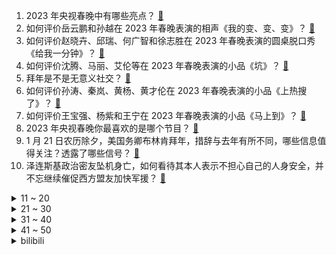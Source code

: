 1. 2023 年央视春晚中有哪些亮点？ [:link:](https://www.zhihu.com/question/579922250)
2. 如何评价岳云鹏和孙越在 2023 年春晚表演的相声《我的变、变、变》？ [:link:](https://www.zhihu.com/question/579923368)
3. 如何评价赵晓卉、邱瑞、何广智和徐志胜在 2023 年春晚表演的圆桌脱口秀《给我一分钟》？ [:link:](https://www.zhihu.com/question/579926026)
4. 如何评价沈腾、马丽、艾伦等在 2023 年春晚表演的小品《坑》？ [:link:](https://www.zhihu.com/question/579929925)
5. 拜年是不是无意义社交？ [:link:](https://www.zhihu.com/question/579242642)
6. 如何评价孙涛、秦岚、黄杨、黄才伦在 2023 年春晚表演的小品《上热搜了》？ [:link:](https://www.zhihu.com/question/579923015)
7. 如何评价王宝强、杨紫和王宁在 2023 年春晚表演的小品《马上到》？ [:link:](https://www.zhihu.com/question/579927529)
8. 2023 年央视春晚你最喜欢的是哪个节目？ [:link:](https://www.zhihu.com/question/579922313)
9. 1 月 21 日农历除夕，美国务卿布林肯拜年，措辞与去年有所不同，哪些信息值得关注？透露了哪些信号？ [:link:](https://www.zhihu.com/question/579844402)
10. 泽连斯基政治密友坠机身亡，如何看待其本人表示不担心自己的人身安全，并不忘继续催促西方盟友加快军援？ [:link:](https://www.zhihu.com/question/579521279)
<details>
<summary>11 ~ 20</summary>

11. 如何评价于震、孙茜、白宇帆等在 2023 年春晚表演的小品《初见照相馆》？ [:link:](https://www.zhihu.com/question/579924574)
12. 如果是刘备带领十万人攻打合肥，会被张辽打成刘十万吗？ [:link:](https://www.zhihu.com/question/578271943)
13. 为什么我的老师不愿意去相信《陈情表》中李密是真的想要侍奉祖母？ [:link:](https://www.zhihu.com/question/512507266)
14. 如何评价金靖、周铁男、闫佩伦在 2023 年春晚表演的小品《对视 50 秒》？ [:link:](https://www.zhihu.com/question/579936303)
15. 阿兹夫定片、清肺排毒颗粒将正式纳入医保目录，阿兹夫定以 11.58 元谈判成功，将带来哪些影响？ [:link:](https://www.zhihu.com/question/579396704)
16. 如何评价黄绮珊和希林娜依·高在 2023 年春晚演唱的歌曲《是妈妈是女儿》？ [:link:](https://www.zhihu.com/question/579930973)
17. 如何评价2023年春晚许嵩演唱的新歌《合拍》？ [:link:](https://www.zhihu.com/question/579937038)
18. 《狂飙》里的唐小龙曾那么欺负高启强，高启强有了本事之后怎么不报复他？ [:link:](https://www.zhihu.com/question/579036542)
19. 如何评价大张伟和张若昀在 2023 年春晚演唱的歌曲《开饭！开 FUN！》？ [:link:](https://www.zhihu.com/question/579922981)
20. 有哪些叫「兔」但不是兔的生物？ [:link:](https://www.zhihu.com/question/579333091)
</details>
<details>
<summary>21 ~ 30</summary>

21. 和领导去应酬时悄悄把自己领导杯子里的白酒换成水，这种做法是对的吗？ [:link:](https://www.zhihu.com/question/555761462)
22. 中国为什么很难接受火鸡肉？ [:link:](https://www.zhihu.com/question/20638014)
23. 22-23 赛季英超利物浦 0:0 切尔西，如何评价这场比赛？ [:link:](https://www.zhihu.com/question/579925954)
24. 2023 LPL 春季赛 Karsa 连获 MVP，WBG 2:1 击败 TES，如何评价这场比赛？ [:link:](https://www.zhihu.com/question/579460227)
25. 你和陌生人有过哪些有趣的互动？ [:link:](https://www.zhihu.com/question/579232747)
26. 面对多国的呼吁，德国防长称「尚未决定是否对乌提供或批准他国对乌提供豹 2 坦克」，释放了哪些信息？ [:link:](https://www.zhihu.com/question/579869802)
27. 如何评价周深在 2023 年春晚演唱的歌曲《花开忘忧》？ [:link:](https://www.zhihu.com/question/579928891)
28. 电视剧《狂飙》第 17  集拍得怎么样？有哪些值得关注的剧情点？ [:link:](https://www.zhihu.com/question/579921629)
29. 快过年了，你们过年要花多少钱? [:link:](https://www.zhihu.com/question/570268186)
30. 如何评价 2023 年春晚赵丽颖演唱、唐诗逸等表演的创意节目《满庭芳·国色》？ [:link:](https://www.zhihu.com/question/579928470)
</details>
<details>
<summary>31 ~ 40</summary>

31. 怎么看待美狄亚为了报复不忠的丈夫，而亲手杀死了自己的儿子？ [:link:](https://www.zhihu.com/question/22346763)
32. 如何评价小柯、沙溢、秦海璐等在 2023 年春晚演唱的歌曲《马上就会好的》？ [:link:](https://www.zhihu.com/question/579933114)
33. 《原神》3.4版本「磬弦奏华夜」现已开启，你的体验如何？ [:link:](https://www.zhihu.com/question/579339253)
34. 如何评价剧版《三体》第七集？ [:link:](https://www.zhihu.com/question/579199288)
35. 春节期间社区医院、农村诊所的医疗保障情况如何？ [:link:](https://www.zhihu.com/question/579403276)
36. 陕西有什么比较好的大学？ [:link:](https://www.zhihu.com/question/385498167)
37. 如何评价苹果 1 月 18 日发布的 2023 HomePod？它与第一代有什么区别？ [:link:](https://www.zhihu.com/question/579476708)
38. 《原神》3.4新地图千壑沙地现已开放，你的探索体验如何? [:link:](https://www.zhihu.com/question/579328162)
39. 三体人是如何让宇宙闪烁的？ [:link:](https://www.zhihu.com/question/579272329)
40. 接近动视暴雪人士称「网易『逆水寒』涉嫌抄袭暴雪 IP」，哪些信息值得关注？ [:link:](https://www.zhihu.com/question/579466210)
</details>
<details>
<summary>41 ~ 50</summary>

41. 北京生理科学会专家樊晓寒称「许多『长新冠』患者是自主神经系统受损」，啥是长新冠？遇到这种情况该怎么办？ [:link:](https://www.zhihu.com/question/579370919)
42. 有哪些看起来很萌，实际却很凶猛的动物呢？ [:link:](https://www.zhihu.com/question/31058230)
43. 现在黄金首饰哪个牌子比较好？ [:link:](https://www.zhihu.com/question/28160907)
44. 湖北黄冈回应「法拉第未来中国总部将落户」，称「正接洽合作事宜」，哪些信息值得关注？贾跃亭会回国吗？ [:link:](https://www.zhihu.com/question/579235270)
45. 中纪委评春晚小品《坑》，不能让「躺平式干部」再坑人了，如何评价这个小品？有哪些寓意？ [:link:](https://www.zhihu.com/question/579946464)
46. 31省份 2022 年 GDP 出炉，16地跑赢「全国线」，福建、江西增速并列第一，哪些信息值得关注？ [:link:](https://www.zhihu.com/question/579909943)
47. 荷兰外贸大臣称「不会轻易同意美国提出的对华出口新限制」，如何解读？荷兰能否说到做到？ [:link:](https://www.zhihu.com/question/579210845)
48. 中国内地大一学生，2023年春节期间，将1000元用于游戏内氪金。父母工薪、家庭小康，我的行为合适吗？ [:link:](https://www.zhihu.com/question/579046232)
49. 2022 年 HDD 机械硬盘出货量几乎减半，这能说明什么？ [:link:](https://www.zhihu.com/question/579326297)
50. 为什么三体‘第二舰队’，在得知广播发出后，不对人类进行报复打击？ [:link:](https://www.zhihu.com/question/567871406)
</details><details>
<summary>bilibili</summary>

1. 2023我的世界拜年纪 [:link:](//www.bilibili.com/video/BV1a24y167fo)
2. 《原神》2023新春短片-「鱼灯」 [:link:](//www.bilibili.com/video/BV1Qd4y1V7he)
3. 🏮你被骗了，但是中国风🏮 [:link:](//www.bilibili.com/video/BV1SD4y1J7uY)
4. 2023年「原神新春会」 [:link:](//www.bilibili.com/video/BV1mT41117vu)
5. 《桌子有后坐 打枪更快乐2》 [:link:](//www.bilibili.com/video/BV1LY4y1Z7T5)
6. 【原神新春会】我不曾忘记 | 致旅行中的你 [:link:](//www.bilibili.com/video/BV1P24y1a7Lt)
7. 我爆炸啦！！！ [:link:](//www.bilibili.com/video/BV1YG4y1w7XQ)
8. 【warma】我阻止了地球末日！ [:link:](//www.bilibili.com/video/BV1ZY4y1f79x)
9. 女生都这么“奇怪”的吗？？... [:link:](//www.bilibili.com/video/BV1mY4y1Z7eH)
10. 自己能做到的事尽量不去麻烦别人 [:link:](//www.bilibili.com/video/BV1qG4y1w7my)
<details>
<summary>11 ~ 20</summary>

11. 《第一届炉石年夜饭》 [:link:](//www.bilibili.com/video/BV1MY4y1f7TZ)
12. 2023原神新春会「添箸迎春」 [:link:](//www.bilibili.com/video/BV1fM41147sV)
13. 恭喜发财，但只恭喜自己 [:link:](//www.bilibili.com/video/BV1ox4y1u7Wu)
14. 点了一个外卖员，回老家做年夜饭。 [:link:](//www.bilibili.com/video/BV1tG4y1F7S4)
15. 沉浸式吃席，坐小孩儿桌。 [:link:](//www.bilibili.com/video/BV1Rx4y1u7Rh)
16. 我去！初音未来！【TD25定格动画】こっち向いて Baby [:link:](//www.bilibili.com/video/BV1V84y187ni)
17. 【原神新春会】踏江行 [:link:](//www.bilibili.com/video/BV1TG4y1X7y4)
18. 《交 朋 友》 [:link:](//www.bilibili.com/video/BV1wG4y1F7iw)
19. 连这些也不是全国统一的？ [:link:](//www.bilibili.com/video/BV1Ld4y157K8)
20. 真是失礼啊，我们可是纯爱 [:link:](//www.bilibili.com/video/BV1fM411b7xL)
</details>
<details>
<summary>21 ~ 30</summary>

21. 春晚小品，再也低不下头了 [:link:](//www.bilibili.com/video/BV14v4y1C7uz)
22. 200多年前的宫廷炸鸡！这做法你想都不敢想！！ [:link:](//www.bilibili.com/video/BV1i24y1h7tU)
23. 【友尽局】玩的挺好，下次别玩了啊 [:link:](//www.bilibili.com/video/BV1eT411Z7ke)
24. 【原神新春会】尘沙 [:link:](//www.bilibili.com/video/BV1AG4y1F7pC)
25. 2023崩坏3新春会「最佳祝愿·BestWishes」 [:link:](//www.bilibili.com/video/BV1d84y1b7Kp)
26. 我好像真的养了只锦鲤猫诶！ [:link:](//www.bilibili.com/video/BV1rG4y1C7eR)
27. 全网最大倒狗？玉麒麟真的热爱CNCS吗？ [:link:](//www.bilibili.com/video/BV1PY411X7VA)
28. 感谢这位粉丝把我当成家的港湾 [:link:](//www.bilibili.com/video/BV1mY4y1Z7rQ)
29. 就挺突然的…… [:link:](//www.bilibili.com/video/BV11v4y1C7N7)
30. 紫貂（国家一级保护动物） [:link:](//www.bilibili.com/video/BV1X84y1b7ms)
</details>
<details>
<summary>31 ~ 40</summary>

31. 【时代少年团】《光环中的少年——“新时”》 [:link:](//www.bilibili.com/video/BV16Y411X7rd)
32. 拜年纪内容剧透？！2233的新年茶话会！ [:link:](//www.bilibili.com/video/BV1eP4y1k7xF)
33. 【罗翔】张三强迫李四听罗老师唱歌，是否违法？读评论#18 [:link:](//www.bilibili.com/video/BV1S3411d7it)
34. 【原神】四国 《最炫民族风》 [:link:](//www.bilibili.com/video/BV1ED4y1p7Fx)
35. 【原神】  不  像  演  的 [:link:](//www.bilibili.com/video/BV1yK411r7fH)
36. 从桂林出发骑行几千公里终于到达拉萨中途遇到坎坷都走过来了 [:link:](//www.bilibili.com/video/BV19P4y1675r)
37. 虽然我经常开车，但我认为该办的事情是一定要办的！人糙了点，各位多担待… [:link:](//www.bilibili.com/video/BV1ND4y1n7C8)
38. 当我假扮妹子，混进了路人局…… [:link:](//www.bilibili.com/video/BV1vy4y1R7RF)
39. 家人们我出息了 [:link:](//www.bilibili.com/video/BV1184y1b7Qg)
40. 听说，你叫艾尔海森？ [:link:](//www.bilibili.com/video/BV1BK411k7ZQ)
</details>
<details>
<summary>41 ~ 50</summary>

41. 挑战去海底捞让服务员吃 我当服务员 [:link:](//www.bilibili.com/video/BV1iR4y1a7tN)
42. 年仅六岁便在战场屡获奇功，二战史上年龄最小的士兵，高分催泪 [:link:](//www.bilibili.com/video/BV1Sy4y1R7dN)
43. 【逗鱼时刻】逗鱼时刻2022 TOP50 [:link:](//www.bilibili.com/video/BV1XK411r7SC)
44. 建 议 上 春 晚 ！ [:link:](//www.bilibili.com/video/BV1GD4y1p78U)
45. 疯狂社死！女友家过年！和岳父睡一起对对子... [:link:](//www.bilibili.com/video/BV1vP4y1r7qb)
46. 我 以 为 只 是 吃 饭 [:link:](//www.bilibili.com/video/BV1jR4y1a77W)
47. 【原神】3.4千壑沙地宝箱+草神瞳+圣章石全收集（成就数290） [:link:](//www.bilibili.com/video/BV1rx4y1u773)
48. 1条命打2条命！？2级你满血斩杀线？不公平！重赛！ [:link:](//www.bilibili.com/video/BV1w84y187gT)
49. 亲爱的暴雪游戏玩家，感谢您的来电，祝您生活愉快，再见。 [:link:](//www.bilibili.com/video/BV1DY411Q7q1)
50. ⚡阿里嘎多，美羊羊桑⚡ [:link:](//www.bilibili.com/video/BV1ED4y1p7FE)
</details>
<details>
<summary>51 ~ 60</summary>

51. 【散人】国产悬疑恐怖《隐秘的角落》正式版 无限轮回如何逃脱？（完结共8P） [:link:](//www.bilibili.com/video/BV1J24y1a7Bm)
52. 不要打开！不要打开！不要打开！ [:link:](//www.bilibili.com/video/BV1D14y1M7FB)
53. 花12万买中国战神！世上最大扭矩前驱车！ [:link:](//www.bilibili.com/video/BV17G4y1X7Mx)
54. 【原神新春会】有你刚刚好 [:link:](//www.bilibili.com/video/BV1ZY4y1Z7og)
55. 当MC老玩家被「生存战争」折磨到吐！！ [:link:](//www.bilibili.com/video/BV1FY411X7ZR)
56. “小波奇~你在玩一种很新的东西！⚡️” [:link:](//www.bilibili.com/video/BV1ry4y1R7fA)
57. 后天就要看春晚了，今天带大家回顾一下不同年代的春晚主持人的妆造和主持的变化！我总结的对不？哈哈哈 [:link:](//www.bilibili.com/video/BV16P4y167wX)
58. 用璃月角色唱一首《半山腰》燃爆整个璃月港！「原神/高燃女声」 [:link:](//www.bilibili.com/video/BV1kK411k7Vb)
59. 历史的缔造者！火影手游首位5000万战力玩家诞生！开启战力新纪元！ [:link:](//www.bilibili.com/video/BV1YT41127eD)
60. 我买了全世界最经典的手枪！是什么体验？服役超过100年！ [:link:](//www.bilibili.com/video/BV16P4y1674U)
</details>
<details>
<summary>61 ~ 70</summary>

61. 【凤凰传奇贺岁片】我要出去！回家过年！【从头开喜】 [:link:](//www.bilibili.com/video/BV13Y411R7LJ)
62. 明日方舟联动更新！暮色大街 400 杀，摆完挂机简单好抄 0v< [:link:](//www.bilibili.com/video/BV1cW4y1G732)
63. 过了虎年是兔年，金兔送喜闹新春！欢迎收看《姜家新春特别节目》！ [:link:](//www.bilibili.com/video/BV14T41117L8)
64. 猫：干嘛！伦家还没有睡醒！ [:link:](//www.bilibili.com/video/BV1zA411R7Wh)
65. 【原神须弥宝箱全收集】须弥3.4千壑沙地(成就数290)精准分类，路线规划！全网最贴心的须弥宝箱攻略！草之印获取途径！ [:link:](//www.bilibili.com/video/BV1mY4y1Z7Ku)
66. 徒手抓岩浆，跳进火山度假！这对疯狂情侣，就是让80亿人羡慕的爱情吧！！【小透明明】 [:link:](//www.bilibili.com/video/BV1fM411476H)
67. 和二次元一起，回家过年。 [:link:](//www.bilibili.com/video/BV1H84y1j7BL)
68. ⚡《你懂的 愿者上钩》⚡ [:link:](//www.bilibili.com/video/BV1uM411t7Gv)
69. 树制 [:link:](//www.bilibili.com/video/BV19A411o7rX)
70. 【原神】不要走啊将军大人😭😭😭 [:link:](//www.bilibili.com/video/BV1ED4y1p72y)
</details>
<details>
<summary>71 ~ 80</summary>

71. 看好了大雄！这才是真正的嘴遁！ [:link:](//www.bilibili.com/video/BV1f8411A7wB)
72. 冬季骑行吉林，山区不好找住的地方，扎营苞谷地睡在一尺厚的雪上 [:link:](//www.bilibili.com/video/BV1Lx4y1g7w6)
73. 未删减版加勒比海盗有多震撼！2万字带你看懂奇幻神作《加勒比海盗3：世界的尽头》！ [:link:](//www.bilibili.com/video/BV1qs4y1t72H)
74. 控 制 流 日 不 落 [:link:](//www.bilibili.com/video/BV1aG4y1X75w)
75. 放眼整个生物界也是相当炸裂 ！！！ [:link:](//www.bilibili.com/video/BV1QK411k7xM)
76. 大吉大利，抢占先鸡！和平精英×吴京 新春贺岁片正式上线！ [:link:](//www.bilibili.com/video/BV1xK411k7E4)
77. 破防了！边防战士铿锵誓言响彻喀喇昆仑 [:link:](//www.bilibili.com/video/BV1G84y187us)
78. 【原神】看好了！艾尔海森的全新玩法！ [:link:](//www.bilibili.com/video/BV19Y4y1Z7yT)
79. 在吗？你可以永远相信不知火🔥 [:link:](//www.bilibili.com/video/BV1g3411o769)
80. 帅小伙花1400买半成品年夜菜到底值不值？ [:link:](//www.bilibili.com/video/BV1ps4y1t7xT)
</details>
<details>
<summary>81 ~ 90</summary>

81. 祝大家新春快乐！一起喝绿茶doge [:link:](//www.bilibili.com/video/BV1ux4y1g7SZ)
82. 42秒记录关于我8000养了个小八嘎的成长故事， [:link:](//www.bilibili.com/video/BV15d4y1574Y)
83. 用科学打破次元壁！谢谢你们，让我成为了我梦里的剑客！ [:link:](//www.bilibili.com/video/BV1Zv4y1C7vP)
84. 【老疯杨】穿着防弹衣的狗狗，垚垚后续来了~ [:link:](//www.bilibili.com/video/BV1jM411t7Hz)
85. 一位男性在一个月内摄入了1176片布洛芬，这是他的肾脏发生的变化 [:link:](//www.bilibili.com/video/BV1fM411t7sv)
86. TWICE英文新曲MOONLIGHT SUNRISE MV公开 [:link:](//www.bilibili.com/video/BV1sK411k72P)
87. 准研究生，支教503天，终于登上【央媒】 [:link:](//www.bilibili.com/video/BV1zY4y1d7Zd)
88. 为什么光速不可超越？ [:link:](//www.bilibili.com/video/BV1m3411d7MA)
89. 没有麒麟臂真做不出三不沾 [:link:](//www.bilibili.com/video/BV1ky4y1R7wz)
90. 🧧看好了，动漫是这样过年的🧧 [:link:](//www.bilibili.com/video/BV1Qx4y1u7rP)
</details>
<details>
<summary>91 ~ 100</summary>

91. 她们谈笑间，我已身败名裂！ [:link:](//www.bilibili.com/video/BV1WG4y1F7yg)
92. 人大教授：带你了解真实的基层，县委书记权力到底有多大？ [:link:](//www.bilibili.com/video/BV1e14y1M7ce)
93. 阳台烤点羊肉串，胖龙叙述自己的坎坷人生！ [:link:](//www.bilibili.com/video/BV1f24y1h7cr)
94. 春节皮肤限时返场 [:link:](//www.bilibili.com/video/BV1z24y167Kk)
95. 无所谓，我会出手！！！ [:link:](//www.bilibili.com/video/BV1VM411t7yq)
96. 蓝色妖姬回老家了 [:link:](//www.bilibili.com/video/BV1C14y1M7oi)
97. 给小鸡看只因你太美 [:link:](//www.bilibili.com/video/BV17x4y1u7yV)
98. 阿姨真的很暖心… [:link:](//www.bilibili.com/video/BV1EK411k7KY)
99. 仙侠剧都不敢这么拍！唐三修仙法力无边！ [:link:](//www.bilibili.com/video/BV1YR4y1a751)
100. 特仑苏新春钜献《更好的2023》 [:link:](//www.bilibili.com/video/BV1cY4y1f7vP)
</details></details>